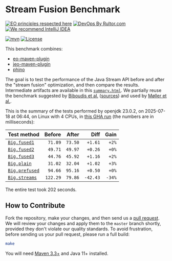 # Stream Fusion Benchmark

[![EO principles respected here](https://www.elegantobjects.org/badge.svg)](https://www.elegantobjects.org)
[![DevOps By Rultor.com](https://www.rultor.com/b/objectionary/eo)](https://www.rultor.com/p/objectionary/eo)
[![We recommend IntelliJ IDEA](https://www.elegantobjects.org/intellij-idea.svg)](https://www.jetbrains.com/idea/)

[![mvn](https://github.com/objectionary/benchmark/actions/workflows/mvn.yml/badge.svg)](https://github.com/objectionary/benchmark/actions/workflows/mvn.yml)
[![License](https://img.shields.io/badge/license-MIT-green.svg)](LICENSE.txt)

This benchmark combines:

* [eo-maven-plugin](https://github.com/objectionary/eo)
* [jeo-maven-plugin](https://github.com/objectionary/jeo-maven-plugin)
* [phino](https://github.com/objectionary/phino)

The goal is to test the performance of the Java Stream API before
and after the "stream fusion" optimization, and then compare the results.
Intermediate artifacts are available in this
[`summary.html`](https://www.objectionary.com/benchmark/summary.html).
We partially reuse the benchmark suggested by
[Biboudis et al.](https://arxiv.org/abs/1406.6631)
([sources](https://github.com/biboudis/clashofthelambdas))
and used by
[Møller et al.](https://dl.acm.org/doi/abs/10.1145/3428236).

<!-- benchmark_begin -->
This is the summary of the tests performed
by openjdk 23.0.2,
on 2025-07-18
at 06:44,
on Linux with 4 CPUs,
in [this GHA run][benchmark-gha]
(the numbers are in milliseconds):

| Test method | Before | After | Diff | Gain |
| --- | --: | --: | --: | --: |
| [`Big.fused1`](https://github.com/objectionary/benchmark/blob/master/src/main/java/org/eolang/benchmark/Big.java) | `71.89` | `73.50` | `+1.61` | `+2%` |
| [`Big.fused2`](https://github.com/objectionary/benchmark/blob/master/src/main/java/org/eolang/benchmark/Big.java) | `49.71` | `49.97` | `+0.26` | `+0%` |
| [`Big.fused3`](https://github.com/objectionary/benchmark/blob/master/src/main/java/org/eolang/benchmark/Big.java) | `44.76` | `45.92` | `+1.16` | `+2%` |
| [`Big.plain`](https://github.com/objectionary/benchmark/blob/master/src/main/java/org/eolang/benchmark/Big.java) | `31.02` | `32.04` | `+1.02` | `+3%` |
| [`Big.prefused`](https://github.com/objectionary/benchmark/blob/master/src/main/java/org/eolang/benchmark/Big.java) | `94.66` | `95.16` | `+0.50` | `+0%` |
| [`Big.streams`](https://github.com/objectionary/benchmark/blob/master/src/main/java/org/eolang/benchmark/Big.java) | `122.29` | `79.86` | `-42.43` | `-34%` |

The entire test took 202 seconds.
<!-- benchmark_end -->

## How to Contribute

Fork the repository, make your changes, and then send us
a [pull request](https://www.yegor256.com/2014/04/15/github-guidelines.html).
We will review your changes and apply them to the `master` branch shortly,
provided they don't violate our quality standards. To avoid frustration,
before sending us your pull request, please run a full build:

```bash
make
```

You will need [Maven 3.3+](https://maven.apache.org) and Java 11+ installed.

[benchmark-gha]: https://github.com/objectionary/benchmark/actions/runs/16364031085
